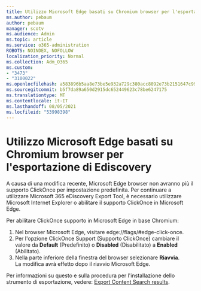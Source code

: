 ```yaml
---
title: Utilizzo Microsoft Edge basati su Chromium browser per l'esportazione di Ediscovery
ms.author: pebaum
author: pebaum
manager: scotv
ms.audience: Admin
ms.topic: article
ms.service: o365-administration
ROBOTS: NOINDEX, NOFOLLOW
localization_priority: Normal
ms.collection: Adm_O365
ms.custom:
- "3473"
- "3100022"
ms.openlocfilehash: a583896b5aa8e73be5e932a729c380acc8092e73b2151647c999f9a7b69669b6
ms.sourcegitcommit: b5f7da89a650d2915dc652449623c78be6247175
ms.translationtype: MT
ms.contentlocale: it-IT
ms.lasthandoff: 08/05/2021
ms.locfileid: "53998398"
---
```

# <a name="using-microsoft-edge-based-on-chromium-browsers-for-ediscovery-export"></a>Utilizzo Microsoft Edge basati su Chromium browser per l'esportazione di Ediscovery

A causa di una modifica recente, Microsoft Edge browser non avranno più il supporto ClickOnce per impostazione predefinita. Per continuare a utilizzare Microsoft 365 eDiscovery Export Tool, è necessario utilizzare Microsoft Internet Explorer o abilitare il supporto ClickOnce in Microsoft Edge. 

Per abilitare ClickOnce supporto in Microsoft Edge in base Chromium: 
1. Nel browser Microsoft Edge, visitare edge://flags/#edge-click-once.
2. Per l'opzione ClickOnce Support (Supporto ClickOnce) cambiare il valore da **Default** (Predefinito) o **Disabled** (Disabilitato) a **Enabled** (Abilitato). 
3. Nella parte inferiore della finestra del browser selezionare **Riavvia**. <br>
 La modifica avrà effetto dopo il riavvio Microsoft Edge. 

Per informazioni su questo e sulla procedura per l'installazione dello strumento di esportazione, vedere: [ Export Content Search results](https://docs.microsoft.com/microsoft-365/compliance/export-search-results).